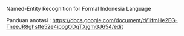 Named-Entity Recognition for Formal Indonesia Language

Panduan anotasi : 
https://docs.google.com/document/d/1ifmHe2EG-TneeJR8ghstfe52e4ipogODqTXjgmGJ654/edit

